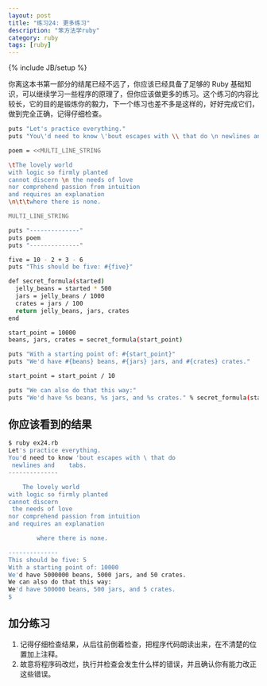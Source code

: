 ```yaml
---
layout: post
title: "练习24: 更多练习"
description: "笨方法学ruby"
category: ruby
tags: [ruby]
---
```

{% include JB/setup %}

你离这本书第一部分的结尾已经不远了，你应该已经具备了足够的 Ruby 基础知识，可以继续学习一些程序的原理了，但你应该做更多的练习。这个练习的内容比较长，它的目的是锻炼你的毅力，下一个练习也差不多是这样的，好好完成它们，做到完全正确，记得仔细检查。

```sh
puts "Let's practice everything."
puts "You\'d need to know \'bout escapes with \\ that do \n newlines and \t tabs."

poem = <<MULTI_LINE_STRING

\tThe lovely world
with logic so firmly planted
cannot discern \n the needs of love
nor comprehend passion from intuition
and requires an explanation
\n\t\twhere there is none.

MULTI_LINE_STRING

puts "--------------"
puts poem
puts "--------------"

five = 10 - 2 + 3 - 6
puts "This should be five: #{five}"

def secret_formula(started)
  jelly_beans = started * 500
  jars = jelly_beans / 1000
  crates = jars / 100
  return jelly_beans, jars, crates
end

start_point = 10000
beans, jars, crates = secret_formula(start_point)

puts "With a starting point of: #{start_point}"
puts "We'd have #{beans} beans, #{jars} jars, and #{crates} crates."

start_point = start_point / 10

puts "We can also do that this way:"
puts "We'd have %s beans, %s jars, and %s crates." % secret_formula(start_point)
```

你应该看到的结果
----------------

```sh
$ ruby ex24.rb
Let's practice everything.
You'd need to know 'bout escapes with \ that do 
 newlines and    tabs.
--------------

    The lovely world
with logic so firmly planted
cannot discern 
 the needs of love
nor comprehend passion from intuition
and requires an explanation

        where there is none.

--------------
This should be five: 5
With a starting point of: 10000
We'd have 5000000 beans, 5000 jars, and 50 crates.
We can also do that this way:
We'd have 500000 beans, 500 jars, and 5 crates.
$
```

加分练习
--------

1. 记得仔细检查结果，从后往前倒着检查，把程序代码朗读出来，在不清楚的位置加上注释。 
2. 故意将程序码改烂，执行并检查会发生什么样的错误，并且确认你有能力改正这些错误。 

